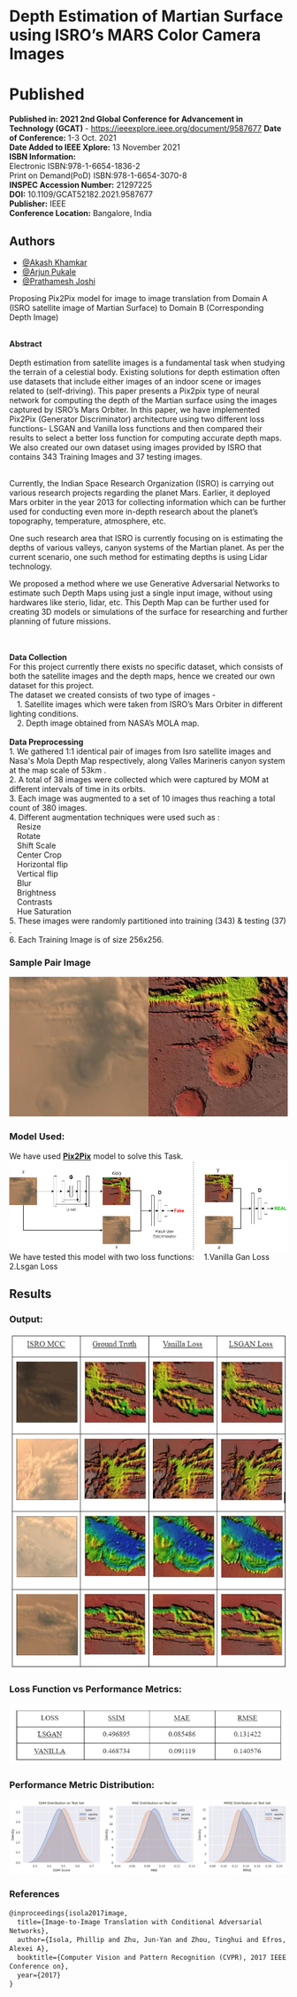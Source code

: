 # Depth Estimation of Martian Surface using ISRO’s MARS Color Camera Images

# Published 
**Published in: 2021 2nd Global Conference for Advancement in Technology (GCAT)** - https://ieeexplore.ieee.org/document/9587677
**Date of Conference:** 1-3 Oct. 2021<br>
**Date Added to IEEE Xplore:** 13 November 2021<br>
**ISBN Information:**<br>
Electronic ISBN:978-1-6654-1836-2 <br>
Print on Demand(PoD) ISBN:978-1-6654-3070-8<br>
**INSPEC Accession Number:** 21297225<br>
**DOI:** 10.1109/GCAT52182.2021.9587677<br>
**Publisher:** IEEE<br>
**Conference Location:** Bangalore, India<br>


## Authors
- [@Akash Khamkar](https://www.github.com/AkashKhamkar) <br>
- [@Arjun Pukale](https://www.github.com/ArjunPukale) <br>
- [@Prathamesh Joshi](https://www.github.com/prathamesh1499)


Proposing Pix2Pix model for image to image translation from Domain A (ISRO satellite image of Martian Surface) to Domain B (Corresponding Depth Image)<br>

<br>
<b>Abstract</b>
</br>
<br>Depth estimation from satellite images is a fundamental task when studying the terrain of a celestial body. Existing solutions for depth estimation often use datasets that include either images of an indoor scene or images related to (self-driving). This paper presents a Pix2pix type of neural network for computing the depth of the Martian surface using the images captured by ISRO’s Mars Orbiter. In this paper, we have implemented Pix2Pix (Generator Discriminator) architecture using two different loss functions- LSGAN and Vanilla loss functions and then compared their results to select a better loss function for computing accurate depth maps. We also created our own dataset using images provided by ISRO that contains 343 Training Images and 37 testing images.</br>

<br>Currently, the Indian Space Research Organization (ISRO) is carrying out various research projects regarding the planet Mars. Earlier, it deployed Mars orbiter in the year 2013 for collecting information which can be further used for conducting even more in-depth research about the planet’s topography, temperature, atmosphere, etc. </br>

One such research area that ISRO is currently focusing on is estimating the depths of various valleys, canyon systems of the Martian planet. As per the current scenario, one such method for estimating depths is using Lidar technology. 

We proposed a method where we use Generative Adversarial Networks to estimate such Depth Maps using just a single input image, without using hardwares like sterio, lidar, etc. This Depth Map can be further used for creating 3D models or simulations of the surface for researching and further planning of future missions.   
</br>

<br>
<b>Data Collection</b>
</br>
For this project currently there exists no specific dataset, which consists of both the satellite images and the depth maps, hence we created our own dataset for this project. 
<br>
The dataset we created consists of two type of images -<br>
&emsp;1. Satellite images which were taken from ISRO’s Mars Orbiter in different lighting conditions.<br>
&emsp;2. Depth image obtained from NASA’s MOLA map.<br>

<br>
<b>Data Preprocessing</b>
</br>
1. We gathered 1:1 identical pair of images from Isro satellite images and Nasa's Mola Depth Map respectively, along Valles Marineris canyon system at the map scale of 53km .<br>
2. A total of 38 images were collected which were captured by MOM at different intervals of time in its orbits. <br>
3. Each image was augmented to a set of 10 images thus reaching a total count of 380 images.<br>
4. Different augmentation techniques were used such as :<br>
&emsp;Resize<br>
&emsp;Rotate<br>
&emsp;Shift Scale<br>
&emsp;Center Crop<br>
&emsp;Horizontal flip<br>
&emsp;Vertical flip<br>
&emsp;Blur<br>
&emsp;Brightness<br>
&emsp;Contrasts<br>
&emsp;Hue Saturation<br> 
5. These images were randomly partitioned into training (343) & testing (37) .<br>
6. Each Training Image is of size 256x256.<br>



### Sample Pair Image<br>
![OUTPUT](./Images/sample_pair_image.jpg)

### Model Used:
We have used [<b>Pix2Pix</b>](https://github.com/junyanz/pytorch-CycleGAN-and-pix2pix) model to solve this Task.<br>
![OUTPUT](./Images/pix2pix.png)
<br>
We have tested this model with two loss functions:
&emsp;1.Vanilla Gan Loss
&emsp;2.Lsgan Loss
<br>
## Results<br>
### Output:
![OUTPUT](https://github.com/prathamesh1499/Depth-Estimation-of-Martian-Surface-Using-Images-from-ISRO-s-MARS-Colour-Camera/blob/main/Images/comparison.jpg)<br>

### Loss Function vs Performance Metrics:
![OUTPUT](https://github.com/prathamesh1499/Depth-Estimation-of-Martian-Surface-Using-Images-from-ISRO-s-MARS-Colour-Camera/blob/main/Images/loss_func_vs_metrics.jpg)<br>

### Performance Metric Distribution:
![OUTPUT](./Images/Metric_dist.png)<br>

### References
```
@inproceedings{isola2017image,
  title={Image-to-Image Translation with Conditional Adversarial Networks},
  author={Isola, Phillip and Zhu, Jun-Yan and Zhou, Tinghui and Efros, Alexei A},
  booktitle={Computer Vision and Pattern Recognition (CVPR), 2017 IEEE Conference on},
  year={2017}
}
```
